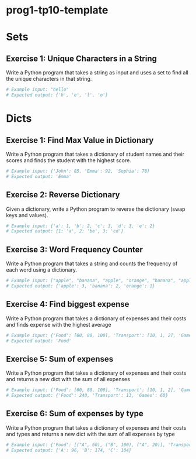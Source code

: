 # prog1-tp10-template

# Sets

## Exercise 1: Unique Characters in a String

Write a Python program that takes a string as input and uses a set to find all the unique characters in that string.

```python
# Example input: "hello"
# Expected output: {'h', 'e', 'l', 'o'}
```

# Dicts

## Exercise 1: Find Max Value in Dictionary
Write a Python program that takes a dictionary of student names and their scores and finds the student with the highest score.

```python
# Example input: {'John': 85, 'Emma': 92, 'Sophia': 78}
# Expected output: 'Emma'
```

## Exercise 2: Reverse Dictionary
Given a dictionary, write a Python program to reverse the dictionary (swap keys and values).

```python
# Example input: {'a': 1, 'b': 2, 'c': 3, 'd': 3, 'e': 2}
# Expected output: {1: 'a', 2: 'be', 3: 'cd'}
```

## Exercise 3: Word Frequency Counter
Write a Python program that takes a string and counts the frequency of each word using a dictionary.

```python
# Example input: ["apple", "banana", "apple", "orange", "banana", "apple"]
# Expected output: {'apple': 3, 'banana': 2, 'orange': 1}
```

## Exercise 4: Find biggest expense
Write a Python program that takes a dictionary of expenses and their costs and finds expense with the highest average 

```python
# Example input: {'Food': [60, 80, 100], 'Transport': [10, 1, 2], 'Games': [10, 20, 30]}
# Expected output: 'Food'
```

## Exercise 5: Sum of expenses
Write a Python program that takes a dictionary of expenses and their costs and returns a new dict with the sum of all expenses 

```python
# Example input: {'Food': [60, 80, 100], 'Transport': [10, 1, 2], 'Games': [10, 20, 30]}
# Expected output: {'Food': 240, 'Transport': 13, 'Games': 60}
```

## Exercise 6: Sum of expenses by type
Write a Python program that takes a dictionary of expenses and their costs and types and returns a new dict with the sum of all expenses by type

```python
# Example input: {'Food': [("A", 60), ("B", 100), ("A", 20)], 'Transport': [("A", 10), ("B", 50), ("C", 5)], 'Games': [("A", 6), ("B", 24), ("C", 99)]}
# Expected output: {'A': 96, 'B': 174, 'C': 104}
```